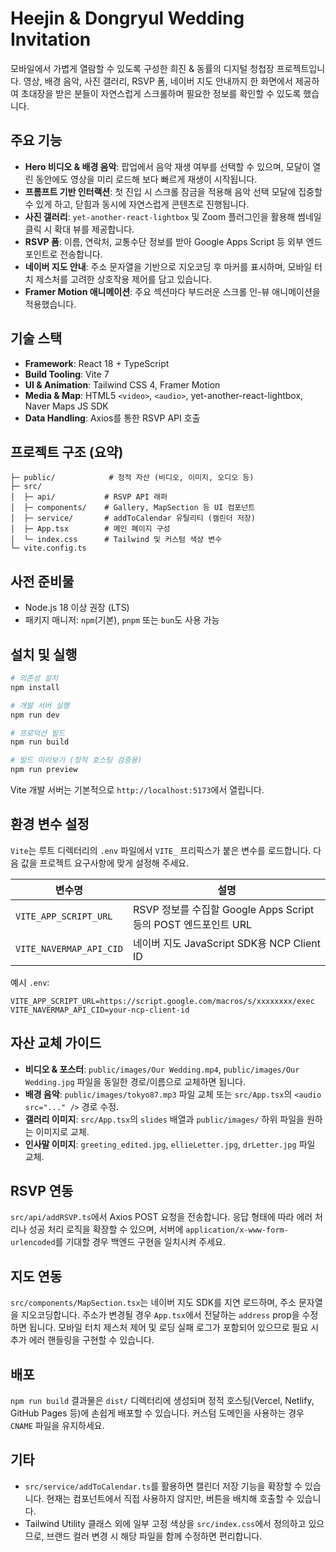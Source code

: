 # Heejin & Dongryul Wedding Invitation

모바일에서 가볍게 열람할 수 있도록 구성한 희진 & 동률의 디지털 청첩장 프로젝트입니다. 영상, 배경 음악, 사진 갤러리, RSVP 폼, 네이버 지도 안내까지 한 화면에서 제공하여 초대장을 받은 분들이 자연스럽게 스크롤하며 필요한 정보를 확인할 수 있도록 했습니다.

## 주요 기능
- **Hero 비디오 & 배경 음악**: 팝업에서 음악 재생 여부를 선택할 수 있으며, 모달이 열린 동안에도 영상을 미리 로드해 보다 빠르게 재생이 시작됩니다.
- **프롬프트 기반 인터랙션**: 첫 진입 시 스크롤 잠금을 적용해 음악 선택 모달에 집중할 수 있게 하고, 닫힘과 동시에 자연스럽게 콘텐츠로 진행됩니다.
- **사진 갤러리**: `yet-another-react-lightbox` 및 Zoom 플러그인을 활용해 썸네일 클릭 시 확대 뷰를 제공합니다.
- **RSVP 폼**: 이름, 연락처, 교통수단 정보를 받아 Google Apps Script 등 외부 엔드포인트로 전송합니다.
- **네이버 지도 안내**: 주소 문자열을 기반으로 지오코딩 후 마커를 표시하며, 모바일 터치 제스처를 고려한 상호작용 제어를 담고 있습니다.
- **Framer Motion 애니메이션**: 주요 섹션마다 부드러운 스크롤 인-뷰 애니메이션을 적용했습니다.

## 기술 스택
- **Framework**: React 18 + TypeScript
- **Build Tooling**: Vite 7
- **UI & Animation**: Tailwind CSS 4, Framer Motion
- **Media & Map**: HTML5 `<video>`, `<audio>`, yet-another-react-lightbox, Naver Maps JS SDK
- **Data Handling**: Axios를 통한 RSVP API 호출

## 프로젝트 구조 (요약)
```
├─ public/            # 정적 자산 (비디오, 이미지, 오디오 등)
├─ src/
│  ├─ api/           # RSVP API 래퍼
│  ├─ components/    # Gallery, MapSection 등 UI 컴포넌트
│  ├─ service/       # addToCalendar 유틸리티 (캘린더 저장)
│  ├─ App.tsx        # 메인 페이지 구성
│  └─ index.css      # Tailwind 및 커스텀 색상 변수
└─ vite.config.ts
```

## 사전 준비물
- Node.js 18 이상 권장 (LTS)
- 패키지 매니저: `npm`(기본), `pnpm` 또는 `bun`도 사용 가능

## 설치 및 실행
```bash
# 의존성 설치
npm install

# 개발 서버 실행
npm run dev

# 프로덕션 빌드
npm run build

# 빌드 미리보기 (정적 호스팅 검증용)
npm run preview
```
Vite 개발 서버는 기본적으로 `http://localhost:5173`에서 열립니다.

## 환경 변수 설정
`Vite`는 루트 디렉터리의 `.env` 파일에서 `VITE_` 프리픽스가 붙은 변수를 로드합니다. 다음 값을 프로젝트 요구사항에 맞게 설정해 주세요.

| 변수명 | 설명 |
| --- | --- |
| `VITE_APP_SCRIPT_URL` | RSVP 정보를 수집할 Google Apps Script 등의 POST 엔드포인트 URL |
| `VITE_NAVERMAP_API_CID` | 네이버 지도 JavaScript SDK용 NCP Client ID |

예시 `.env`:
```
VITE_APP_SCRIPT_URL=https://script.google.com/macros/s/xxxxxxxx/exec
VITE_NAVERMAP_API_CID=your-ncp-client-id
```

## 자산 교체 가이드
- **비디오 & 포스터**: `public/images/Our Wedding.mp4`, `public/images/Our Wedding.jpg` 파일을 동일한 경로/이름으로 교체하면 됩니다.
- **배경 음악**: `public/images/tokyo87.mp3` 파일 교체 또는 `src/App.tsx`의 `<audio src="..." />` 경로 수정.
- **갤러리 이미지**: `src/App.tsx`의 `slides` 배열과 `public/images/` 하위 파일을 원하는 이미지로 교체.
- **인사말 이미지**: `greeting_edited.jpg`, `ellieLetter.jpg`, `drLetter.jpg` 파일 교체.

## RSVP 연동
`src/api/addRSVP.ts`에서 Axios POST 요청을 전송합니다. 응답 형태에 따라 에러 처리나 성공 처리 로직을 확장할 수 있으며, 서버에 `application/x-www-form-urlencoded`를 기대할 경우 백엔드 구현을 일치시켜 주세요.

## 지도 연동
`src/components/MapSection.tsx`는 네이버 지도 SDK를 지연 로드하며, 주소 문자열을 지오코딩합니다. 주소가 변경될 경우 `App.tsx`에서 전달하는 `address` prop을 수정하면 됩니다. 모바일 터치 제스처 제어 및 로딩 실패 로그가 포함되어 있으므로 필요 시 추가 에러 핸들링을 구현할 수 있습니다.

## 배포
`npm run build` 결과물은 `dist/` 디렉터리에 생성되며 정적 호스팅(Vercel, Netlify, GitHub Pages 등)에 손쉽게 배포할 수 있습니다. 커스텀 도메인을 사용하는 경우 `CNAME` 파일을 유지하세요.

## 기타
- `src/service/addToCalendar.ts`를 활용하면 캘린더 저장 기능을 확장할 수 있습니다. 현재는 컴포넌트에서 직접 사용하지 않지만, 버튼을 배치해 호출할 수 있습니다.
- Tailwind Utility 클래스 외에 일부 고정 색상을 `src/index.css`에서 정의하고 있으므로, 브랜드 컬러 변경 시 해당 파일을 함께 수정하면 편리합니다.